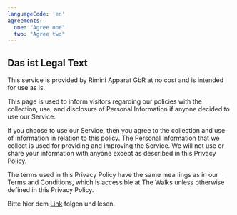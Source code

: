 ```yaml
---
languageCode: 'en'
agreements:
  one: "Agree one"
  two: "Agree two"
---
```

## Das ist Legal Text
This service is provided by Rimini Apparat GbR at no cost and is intended for use as is.


This page is used to inform visitors regarding our policies with the collection, use, and disclosure of Personal Information if anyone decided to use our Service.


If you choose to use our Service, then you agree to the collection and use of information in relation to this policy. The Personal Information that we collect is used for providing and improving the Service. We will not use or share your information with anyone except as described in this Privacy Policy.


The terms used in this Privacy Policy have the same meanings as in our Terms and Conditions, which is accessible at The Walks unless otherwise defined in this Privacy Policy.


Bitte hier dem [Link](https://the-walks.netlify.app/privacy_policy/ios.html) folgen und lesen.